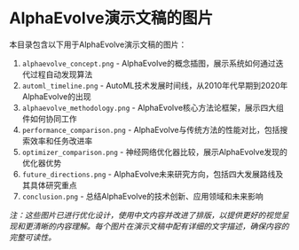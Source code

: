 # AlphaEvolve演示文稿的图片

本目录包含以下用于AlphaEvolve演示文稿的图片：

1. `alphaevolve_concept.png` - AlphaEvolve的概念插图，展示系统如何通过迭代过程自动发现算法
2. `automl_timeline.png` - AutoML技术发展时间线，从2010年代早期到2020年AlphaEvolve的出现
3. `alphaevolve_methodology.png` - AlphaEvolve核心方法论框架，展示四大组件如何协同工作
4. `performance_comparison.png` - AlphaEvolve与传统方法的性能对比，包括搜索效率和任务改进率
5. `optimizer_comparison.png` - 神经网络优化器比较，展示AlphaEvolve发现的优化器优势
6. `future_directions.png` - AlphaEvolve未来研究方向，包括四大发展路线及其具体研究重点
7. `conclusion.png` - 总结AlphaEvolve的技术创新、应用领域和未来影响

*注：这些图片已进行优化设计，使用中文内容并改进了排版，以提供更好的视觉呈现和更清晰的内容理解。每个图片在演示文稿中配有详细的文字描述，确保内容的完整可读性。*